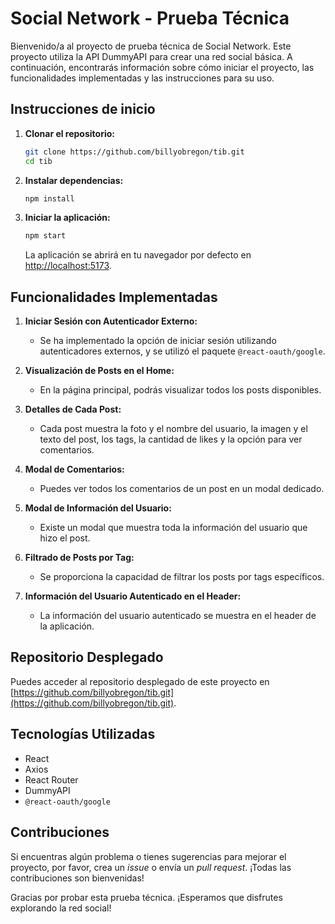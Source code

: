 # Social Network - Prueba Técnica

Bienvenido/a al proyecto de prueba técnica de Social Network. Este proyecto utiliza la API DummyAPI para crear una red social básica. A continuación, encontrarás información sobre cómo iniciar el proyecto, las funcionalidades implementadas y las instrucciones para su uso.

## Instrucciones de inicio

1. **Clonar el repositorio:**
   ```bash
   git clone https://github.com/billyobregon/tib.git
   cd tib
   ```

2. **Instalar dependencias:**
   ```bash
   npm install
   ```

4. **Iniciar la aplicación:**
   ```bash
   npm start
   ```
   La aplicación se abrirá en tu navegador por defecto en [http://localhost:5173](http://localhost:5173).

## Funcionalidades Implementadas

1. **Iniciar Sesión con Autenticador Externo:**
   - Se ha implementado la opción de iniciar sesión utilizando autenticadores externos, y se utilizó el paquete `@react-oauth/google`.

2. **Visualización de Posts en el Home:**
   - En la página principal, podrás visualizar todos los posts disponibles.

3. **Detalles de Cada Post:**
   - Cada post muestra la foto y el nombre del usuario, la imagen y el texto del post, los tags, la cantidad de likes y la opción para ver comentarios.

4. **Modal de Comentarios:**
   - Puedes ver todos los comentarios de un post en un modal dedicado.

5. **Modal de Información del Usuario:**
   - Existe un modal que muestra toda la información del usuario que hizo el post.

6. **Filtrado de Posts por Tag:**
   - Se proporciona la capacidad de filtrar los posts por tags específicos.

7. **Información del Usuario Autenticado en el Header:**
   - La información del usuario autenticado se muestra en el header de la aplicación.

## Repositorio Desplegado

Puedes acceder al repositorio desplegado de este proyecto en [https://github.com/billyobregon/tib.git](https://github.com/billyobregon/tib.git).

## Tecnologías Utilizadas

- React
- Axios
- React Router
- DummyAPI
- `@react-oauth/google`

## Contribuciones

Si encuentras algún problema o tienes sugerencias para mejorar el proyecto, por favor, crea un *issue* o envía un *pull request*. ¡Todas las contribuciones son bienvenidas!

Gracias por probar esta prueba técnica. ¡Esperamos que disfrutes explorando la red social!
